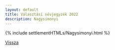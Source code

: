 ```yaml
---
layout: default
title: Választási névjegyzék 2022
description: Nagysimonyi
---
```


{% include settlementHTMLs/Nagysimonyi.html %}

[Vissza](./)
